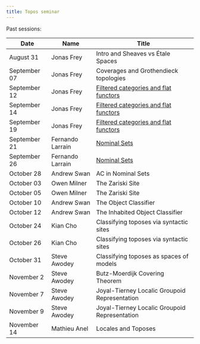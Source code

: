 ```yaml
---
title: Topos seminar
---
```


Past sessions: 

| Date | Name | Title |
|------|------|-------|
| August 31     | Jonas Frey       | Intro and Sheaves vs Étale Spaces |
| September 07  | Jonas Frey       | Coverages and Grothendieck topologies |
| September 12  | Jonas Frey       | [Filtered categories and flat functors](flatness.pdf) |
| September 14  | Jonas Frey       | [Filtered categories and flat functors](flatness.pdf) |
| September 19  | Jonas Frey       | [Filtered categories and flat functors](flatness.pdf) |
| September 21  | Fernando Larrain | [Nominal Sets](schanuel.pdf) |
| September 26  | Fernando Larrain | [Nominal Sets](schanuel.pdf) |
| October 28    | Andrew Swan      | AC in Nominal Sets |
| October 03    | Owen Milner      | The Zariski Site |
| October 05    | Owen Milner      | The Zariski Site |
| October 10    | Andrew Swan      | The Object Classifier |
| October 12    | Andrew Swan      | The Inhabited Object Classifier |
| October 24    | Kian Cho         | Classifying toposes via syntactic sites| 
| October 26    | Kian Cho         | Classifying toposes via syntactic sites| 
| October 31    | Steve Awodey     | Classifying toposes as spaces of models| 
| November 2    | Steve Awodey     | Butz-Moerdijk Covering Theorem| 
| November 7    | Steve Awodey     | Joyal-Tierney Localic Groupoid Representation| 
| November 9    | Steve Awodey     | Joyal-Tierney Localic Groupoid Representation| 
| November 14   | Mathieu Anel     | Locales and Toposes| 
